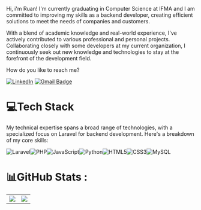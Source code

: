 Hi, i'm Ruan!
I'm currently graduating in Computer Science at IFMA and I am committed to improving my skills as a backend developer, creating efficient solutions to meet the needs of companies and customers.

With a blend of academic knowledge and real-world experience, I've actively contributed to various professional and personal projects. Collaborating closely with some developers at my current organization, I continuously seek out new knowledge and technologies to stay at the forefront of the development field.

How do you like to reach me?

[![LinkedIn](https://img.shields.io/badge/LinkedIn-%230077B5.svg?logo=linkedin&logoColor=white)](https://linkedin.com/in/ruanborges) 
[![Gmail Badge](https://img.shields.io/badge/-ruanhborges@gmail.com-6633cc?style=flat-square&logo=Gmail&logoColor=white&link=mailto:ruanhborges@gmail.com)](mailto:ruanhborges@gmail.com)

# 💻Tech Stack

My technical expertise spans a broad range of technologies, with a specialized focus on Laravel for backend development. Here's a breakdown of my core skills:

![Laravel](https://img.shields.io/badge/laravel-%23FF2D20.svg?style=for-the-badge&logo=laravel&logoColor=white)![PHP](https://img.shields.io/badge/php-%23777BB4.svg?style=for-the-badge&logo=php&logoColor=white)![JavaScript](https://img.shields.io/badge/javascript-%23323330.svg?style=for-the-badge&logo=javascript&logoColor=%23F7DF1E)![Python](https://img.shields.io/badge/python-3670A0?style=for-the-badge&logo=python&logoColor=ffdd54)![HTML5](https://img.shields.io/badge/html5-%23E34F26.svg?style=for-the-badge&logo=html5&logoColor=white)![CSS3](https://img.shields.io/badge/css3-%231572B6.svg?style=for-the-badge&logo=css3&logoColor=white)![MySQL](https://img.shields.io/badge/mysql-%2300f.svg?style=for-the-badge&logo=mysql&logoColor=white)

# 📊GitHub Stats :
<table>
  <tr>
    <td>
<img src="https://github-readme-streak-stats.herokuapp.com/?user=selogerkkk&theme=vision-friendly-dark&hide_border=true)">
    </td>
    <td>
<img src="https://github-readme-stats.vercel.app/api/top-langs/?username=selogerkkk&theme=vision-friendly-dark&hide_border=true&include_all_commits=true&count_private=false&layout=compact">
    </td>
  </tr>
